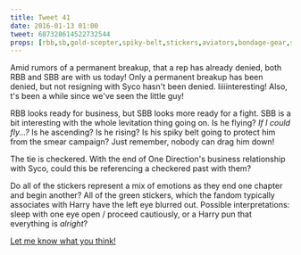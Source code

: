 ```yaml
---
title: Tweet 41
date: 2016-01-13 01:00
tweet: 687328614522732544
props: [rbb,sb,gold-scepter,spiky-belt,stickers,aviators,bondage-gear,studded-black-choker,checkered-tie,harley-jacket, freddie-mustache, black-teddie-mercury-hat, heeled-black-boots,salon-chair,levitation]
---
```

Amid rumors of a permanent breakup, that a rep has already denied, both RBB and SBB are with us today! Only a permanent breakup has been denied, but not resigning with Syco hasn't been denied. Iiiiinteresting! Also, t's been a while since we've seen the little guy!

RBB looks ready for business, but SBB looks more ready for a fight. SBB is a bit interesting with the whole levitation thing going on. Is he flying? *If I could fly...?* Is he ascending? Is he rising? Is his spiky belt going to protect him from the smear campaign? Just remember, nobody can drag him down!

The tie is checkered. With the end of One Direction's business relationship with Syco, could this be referencing a checkered past with them?

Do all of the stickers represent a mix of emotions as they end one chapter and begin another? All of the green stickers, which the fandom typically associates with Harry have the left eye blurred out. Possible interpretations: sleep with one eye open / proceed cautiously, or a Harry pun that everything is *alright*?

[Let me know what you think!]({{site.baseurl}}contribute)
